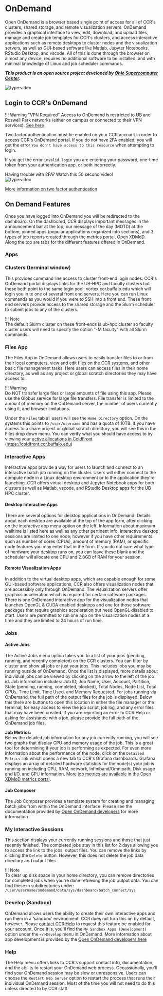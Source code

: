 # OnDemand

Open OnDemand is a browser based single point of access for all of CCR's clusters, shared storage, and remote visualization servers.  OnDemand provides a graphical interface to view, edit, download, and upload files, manage and create job templates for CCR's clusters, and access interactive applications such as remote desktops to cluster nodes and the visualization servers, as well as GUI-based software like Matlab, Jupyter Notebooks, RStudio Desktop, and vscode.  All of this is done through the browser on almost any device, requires no additional software to be installed, and with minimal knowledge of Linux and job scheduler commands.  

_**This product is an open source project developed by [Ohio Supercomputer Center](https://openondemand.org).**_

![type:video](https://www.youtube.com/embed/YgLEWaINFD8)  

## Login to CCR's OnDemand  

!!! Warning "VPN Required"
    Access to OnDemand is restricted to UB and Roswell Park networks
    (either on campus or connected to their VPN services). [See here](../getting-access.md#vpn-access)

Two factor authentication must be enabled on your CCR account in order to access CCR's OnDemand portal.  If you do not have 2FA enabled, you will get the error ``You don't have access to this resource`` when attempting to login.  

If you get the error ``invalid login`` you are entering your password, one-time token from your authentication app, or both incorrectly.  

Having trouble with 2FA?  Watch this 50 second video!  
![type:video](https://www.youtube.com/embed/7DcoWk57mKg)

[More information on two factor authentication](../2fa.md)  

## On Demand Features  

Once you have logged into OnDemand you will be redirected to the dashboard.  On the dashboard, CCR displays important messages in the announcement bar at the top, our message of the day (MOTD) at the bottom, pinned apps (popular applications organized into sections), and 3 types of job reports created through the metrics portal, Open XDMoD.  Along the top are tabs for the different features offered in OnDemand.

### Apps  



### Clusters (terminal window)  

This provides command line access to cluster front-end login nodes.  CCR's OnDemand portal displays links for the UB-HPC and faculty clusters but these both point to the same login pool: vortex.ccr.buffalo.edu which will login you in to one of several front end servers.  Here you can run Linux commands as you would if you were to SSH into a front end.  These front end servers provide access to the shared storage and the Slurm scheduler to submit jobs to any of the clusters.  

!!! Note  
    The default Slurm cluster on these front-ends is ub-hpc cluster so faculty cluster users will need to specify the option "-M faculty" with all Slurm commands.

### Files App  

The Files App in OnDemand allows users to easily transfer files to or from their local computers, view and edit files on the CCR systems, and other basic file management tasks.   Here users can access files in their home directory, as well as any project or global scratch directories they may have access to.  

!!! Warning  
    Do NOT transfer large files or large amounts of file using this app.  Please use the Globus service for large file transfers.  File transfer is limited to the amount of memory on the OnDemand server, the number of users currently using it, and browser limitations.  

Under the `Files` tab all users will see the `Home Directory` option.  On the systems this points to `/user/username` and has a quota of 10TB.  If you have access to a share project or global scratch directory, you will see this in the Files drop down menu. You can verify what you should have access to by viewing your [active allocations in ColdFront](coldfront.md) (https://coldfront.ccr.buffalo.edu)  

### Interactive Apps  

Interactive apps provide a way for users to launch and connect to an interactive batch job running on the cluster.  Users will either connect to the compute node in a Linux desktop environment or to the application they're launching.  CCR offers virtual desktop and Jupyter Notebook apps for both clusters as well as Matlab, vscode, and RStudio Desktop apps for the UB-HPC cluster.

#### Desktop Interactive Apps  

There are several options for desktop applications in OnDemand.  Details about each desktop are available at the top of the app form, after clicking on the interactive app menu option on the left.  Information about maximum walltime is listed here as well as any other pertinent info.  Interactive desktop sessions are limited to one node; however if you have other requirements such as number of cores (CPUs), amount of memory (RAM), or specific node features you may enter that in the form.  If you do not care what type of hardware your desktop runs on, you can leave these blank and the scheduler will allocate one CPU and 2.8GB of RAM for your session.  

#### Remote Visualization Apps  

In addition to the virtual desktop apps, which are capable enough for some GUI-based software applications, CCR also offers visualization nodes that are accessibly only through OnDemand.  The visualization servers offer graphics acceleration which is required for certain software packages.  There is one OnDemand interactive app for the visualization nodes that launches OpenGL & CUDA enabled desktops and one for those software packages that require graphics acceleration but need OpenGL disabled to start.  Users are permitted to run one app on the visualization nodes at a time and they are limited to 24 hours of run time.

### Jobs  
#### Active Jobs  
The Active Jobs menu option takes you to a list of your jobs (pending, running, and recently completed) on the CCR clusters.  You can filter by cluster and show all jobs or just your jobs.  This includes jobs you may be running outside of OnDemand.  Once the list is displayed, more details about individual jobs can be viewed by clicking on the arrow to the left of the job id.   Job information includes: Job ID, Job Name, User, Account, Partition, State (pending, running, completed, blocked), Total Nodes, Node List, Total CPUs, Time Limit, Time Used, and Memory Requested.  For jobs running via OnDemand, the full path of the output files for the job is displayed.  Below this there are buttons to open this location in either the file manager or the terminal, for easy access to view the job script, job log, and any error files that may have been created.  If you are reporting an error to CCR Help or asking for assistance with a job, please provide the full path of the OnDemand job files.  

**Job Metrics:**  
Below the detailed job information for any job currently running, you will see two graphs that display CPU and memory usage of the job.  This is a great tool for determining if your job is performing as expected.  For even more information about the performance of the node, click on the `Detailed Metrics` link which opens a new tab to CCR's Grafana dashboards.  Grafana displays an array of detailed hardware statistics for the node(s) your job is running on including CPU, RAM, network, Infiniband/Omnipath, Disk usage and I/O, and GPU information.  [More job metrics are available in the Open XDMoD metrics portal](metrics.md).  

#### Job Composer  

The Job Composer provides a template system for creating and managing batch jobs from within the OnDemand interface.  Please see the documentation provided by [Open OnDemand developers](https://osc.github.io/ood-documentation/latest/applications/job-composer.html) for more information  

### My Interactive Sessions  

This section displays your currently running sessions and those that just recently finished.  The completed jobs stay in this list for 2 days allowing you to access the link to the jobs' output files.  You can remove the links by clicking the `Delete` button.  However, this does not delete the job data directory and output files.

!!! Note  
    To clear up disk space in your home directory, you can remove directories for completed jobs when you're done retrieving the job output data.  You can find these in subdirectories under: `/user/username/ondemand/data/sys/dashboard/batch_connect/sys`  

### Develop (Sandbox)  

OnDemand allows users the ability to create their own interactive apps and run them in a 'sandbox' environment.  CCR does not turn this on by default, however.  Please [contact CCR Help](../help.md) to request this feature be enabled for your account.  Once it is, you'll find the `My Sandbox Apps (Development)` option under the `</>Develop` menu in OnDemand.  More information about app development is provided by the [Open OnDemand developers here](https://osc.github.io/ood-documentation/latest/app-development)  

### Help  

The Help menu offers links to CCR's support contact info, documentation, and the ability to restart your OnDemand web process.  Occassionally, you'll find your OnDemand session may be slow or unresponsive.  Users can choose the `Restart Web Server` option to restart the process that runs their individual OnDemand session.  Most of the time you will not need to do this unless directed to by CCR staff.  
